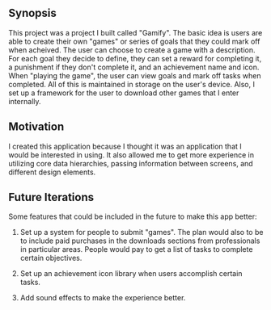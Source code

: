 ## Synopsis

This project was a project I built called "Gamify". The basic idea is users are able to create their own "games" or series of goals that they could mark off when acheived. The user can choose to create a game with a description. For each goal they decide to define, they can set a reward for completing it, a punishment if they don't complete it, and an achievement name and icon. When "playing the game", the user can view goals and mark off tasks when completed. All of this is maintained in storage on the user's device. Also, I set up a framework for the user to download other games that I enter internally.

## Motivation

I created this application because I thought it was an application that I would be interested in using. It also allowed me to get more experience in utilizing core data hierarchies, passing information between screens, and different design elements. 

## Future Iterations

Some features that could be included in the future to make this app better:

1. Set up a system for people to submit "games". The plan would also to be to include paid purchases in the downloads sections from professionals in particular areas. People would pay to get a list of tasks to complete certain objectives. 

2. Set up an achievement icon library when users accomplish certain tasks.

3. Add sound effects to make the experience better.
